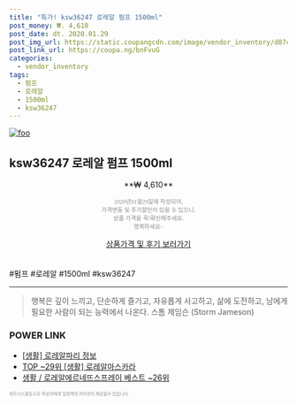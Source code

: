 ```yaml
--- 
title: "특가! ksw36247 로레알 펌프 1500ml" 
post_money: ₩. 4,610 
post_date: dt. 2020.01.29 
post_img_url: https://static.coupangcdn.com/image/vendor_inventory/d87c/22e371d21ac20bec9e50b3dbe4a6f265dad96c5d97eaed0c6ed64b91cfba.jpg 
post_link_url: https://coupa.ng/bnFvuG 
categories: 
  - vendor_inventory 
tags: 
  - 펌프 
  - 로레알 
  - 1500ml 
  - ksw36247 
--- 
```

[![foo](https://static.coupangcdn.com/image/vendor_inventory/d87c/22e371d21ac20bec9e50b3dbe4a6f265dad96c5d97eaed0c6ed64b91cfba.jpg)](https://coupa.ng/bnFvuG) 

## ksw36247 로레알 펌프 1500ml 
<p style="text-align: center;">**₩ 4,610**</p> 
<p style="text-align: center;"><span style="color: #898c8f; font-family: Georgia,Times,serif; font-size: 0.75em;">2020년01월29일에 작성되어, <br>가격변동 및 추가할인이 있을 수 있으니,<br> 상품 가격을 꼭!확인해주세요.<br>행복하세요~</span> 
</p>	 
<div markdown="0" style="text-align: center;"><a href="https://coupa.ng/bnFvuG" class="btn btn--success">상품가격 및 후기 보러가기</a></div> 
<br><br> 
  #펌프 #로레알 #1500ml #ksw36247 
<hr> 

> 행복은 깊이 느끼고, 단순하게 즐기고, 자유롭게 사고하고, 삶에 도전하고, 남에게 필요한 사람이 되는 능력에서 나온다. 스톰 제임슨 (Storm Jameson) 


### POWER LINK

* <a href="https://blog.naver.com/santokki14/221767034343" target="_blank"> [생활] 로레알파리 정보 </a>
* <a href="https://blog.naver.com/fasyy4321/221778506542" target="_blank"> TOP ~29위 [생활] 로레알마스카라</a>
* <a href="https://blog.naver.com/santokki14/221788314771" target="_blank">생활 / 로레알에르네뜨스프레이 베스트 ~26위</a>

<span style="color: #898c8f; font-family: Georgia,Times,serif; font-size: 0.55em;">파트너스활동으로 작성자에게 일정액의 커미션이 제공될수 있습니다.</span> 
